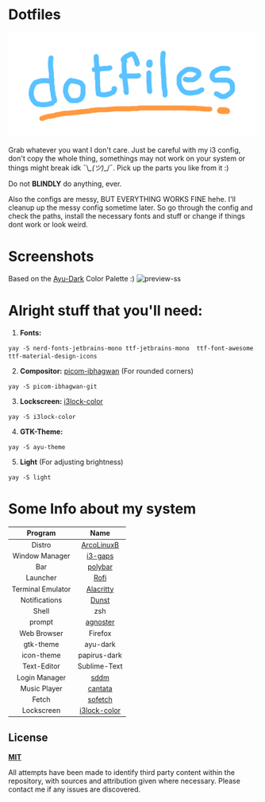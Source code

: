 # Dotfiles 
![dotfiles-banner](https://github.com/rototrash/dotfiles/blob/main/assets/dotfiles_7p.png)

Grab whatever you want I don't care. Just be careful with my i3 config, don't copy the whole thing, somethings may not work on your system or things might break idk ¯\\_\_(ツ)_\_/¯. Pick up the parts you like from it :)

Do not **BLINDLY** do anything, ever.

Also the configs are messy, BUT EVERYTHING WORKS FINE hehe. I'll cleanup up the messy config sometime later. So go through the config and check the paths, install the necessary fonts and stuff or change if things dont work or look weird.
 
# Screenshots
Based on the [Ayu-Dark](https://github.com/ayu-theme/ayu-colors) Color Palette :)
![preview-ss](https://github.com/rototrash/dotfiles/blob/main/assets/flex.png)

# Alright stuff that you'll need:
1. **Fonts:**
```
yay -S nerd-fonts-jetbrains-mono ttf-jetbrains-mono  ttf-font-awesome  ttf-material-design-icons
```

2. **Compositor:**
[picom-ibhagwan](https://github.com/ibhagwan/picom) (For rounded corners)
```
yay -S picom-ibhagwan-git
```

3. **Lockscreen:** [i3lock-color](https://github.com/Raymo111/i3lock-color)
```
yay -S i3lock-color
```

4. **GTK-Theme:**
```
yay -S ayu-theme
``` 

5. **Light** (For adjusting brightness)
```
yay -S light
```
# Some Info about my system

| Program | Name |
| :---: | :---: |
| Distro | [ArcoLinuxB](https://arcolinux.com/) |
| Window Manager| [i3-gaps](https://i3wm.org/) |
| Bar | [polybar](https://polybar.github.io/) |
| Launcher | [Rofi](https://github.com/davatorium/rofi/) |
| Terminal Emulator | [Alacritty](https://github.com/alacritty/alacritty) |
| Notifications | [Dunst](https://dunst-project.org/) |
| Shell | zsh |
| prompt | [agnoster](https://github.com/ohmyzsh/ohmyzsh/wiki/Themes#agnoster) |
| Web Browser | Firefox |
| gtk-theme | ayu-dark |
| icon-theme | papirus-dark |
| Text-Editor | Sublime-Text |
| Login Manager | [sddm](https://github.com/sddm/sddm) |
| Music Player | [cantata](https://github.com/CDrummond/cantata) |
| Fetch | [sofetch](https://github.com/sora6kq/scripts/blob/main/sofetch) |
| Lockscreen | [i3lock-color](https://github.com/Raymo111/i3lock-color) |

## License
[**MIT**](https://github.com/rototrash/dotfiles/blob/main/LICENSE)

All attempts have been made to identify third party content within the repository, with sources and attribution given where necessary. Please contact me if any issues are discovered.

